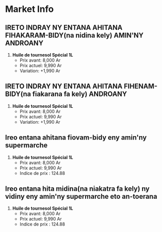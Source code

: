 # Market Info

## IRETO INDRAY NY ENTANA AHITANA FIHAKARAM-BIDY(na nidina kely) AMIN'NY ANDROANY

1. **Huile de tournesol Spécial 1L**
   - Prix avant: 8,000 Ar
   - Prix actuel: 9,990 Ar
   - Variation: +1,990 Ar

## IRETO INDRAY NY ENTANA AHITANA FIHENAM-BIDY(na fiakarana fa kely) ANDROANY

1. **Huile de tournesol Spécial 1L**
   - Prix avant: 8,000 Ar
   - Prix actuel: 9,990 Ar
   - Variation: +1,990 Ar

## Ireo entana ahitana fiovam-bidy eny amin'ny supermarche

1. **Huile de tournesol Spécial 1L**
   - Prix avant: 8,000 Ar
   - Prix actuel: 9,990 Ar
   - Indice de prix : 124.88

## Ireo entana hita midina(na niakatra fa kely) ny vidiny eny amin'ny supermarche eto an-toerana

1. **Huile de tournesol Spécial 1L**
   - Prix avant: 8,000 Ar
   - Prix actuel: 9,990 Ar
   - Indice de prix : 124.88

